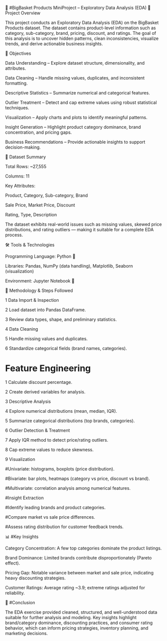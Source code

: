 🛒 #BigBasket Products MiniProject – Exploratory Data Analysis (EDA)
📌 Project Overview

This project conducts an Exploratory Data Analysis (EDA) on the BigBasket Products dataset.
The dataset contains product-level information such as category, sub-category, brand, pricing, discount, and ratings.
The goal of this analysis is to uncover hidden patterns, clean inconsistencies, visualize trends, and derive actionable business insights.

🎯 Objectives

Data Understanding – Explore dataset structure, dimensionality, and attributes.

Data Cleaning – Handle missing values, duplicates, and inconsistent formatting.

Descriptive Statistics – Summarize numerical and categorical features.

Outlier Treatment – Detect and cap extreme values using robust statistical techniques.

Visualization – Apply charts and plots to identify meaningful patterns.

Insight Generation – Highlight product category dominance, brand concentration, and pricing gaps.

Business Recommendations – Provide actionable insights to support decision-making.

📂 Dataset Summary

Total Rows: ~27,555

Columns: 11

Key Attributes:

Product, Category, Sub-category, Brand

Sale Price, Market Price, Discount

Rating, Type, Description

The dataset exhibits real-world issues such as missing values, skewed price distributions, and rating outliers — making it suitable for a complete EDA process.

🛠 Tools & Technologies

Programming Language: Python 🐍

Libraries: Pandas, NumPy (data handling), Matplotlib, Seaborn (visualization)

Environment: Jupyter Notebook 📓

📝 Methodology & Steps Followed

1 Data Import & Inspection

2 Load dataset into Pandas DataFrame.

3 Review data types, shape, and preliminary statistics.

4 Data Cleaning

5 Handle missing values and duplicates.

6 Standardize categorical fields (brand names, categories).

# Feature Engineering

1 Calculate discount percentage.

2 Create derived variables for analysis.

3 Descriptive Analysis

4 Explore numerical distributions (mean, median, IQR).

5 Summarize categorical distributions (top brands, categories).

6 Outlier Detection & Treatment

7 Apply IQR method to detect price/rating outliers.

8 Cap extreme values to reduce skewness.

9 Visualization

#Univariate: histograms, boxplots (price distribution).

#Bivariate: bar plots, heatmaps (category vs price, discount vs brand).

#Multivariate: correlation analysis among numerical features.

#Insight Extraction

#Identify leading brands and product categories.

#Compare market vs sale price differences.

#Assess rating distribution for customer feedback trends.

📊 #Key Insights

Category Concentration: A few top categories dominate the product listings.

Brand Dominance: Limited brands contribute disproportionately (Pareto effect).

Pricing Gap: Notable variance between market and sale price, indicating heavy discounting strategies.

Customer Ratings: Average rating ~3.9; extreme ratings adjusted for reliability.

🏁 #Conclusion

The EDA exercise provided cleaned, structured, and well-understood data suitable for further analysis and modeling.
Key insights highlight brand/category dominance, discounting practices, and consumer rating behavior, which can inform pricing strategies, inventory planning, and marketing decisions.

